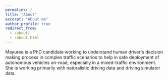 ```yaml
---
permalink: /
title: "About"
excerpt: "About me"
author_profile: true
redirect_from: 
  - /about/
  - /about.html
---
```


Mayuree is a PhD candidate working to understand human driver's decision making process in complex traffic scenarios to help in safe deployment of autonomous vehicles on-road, especially in a mixed-traffic envrionment. She is working primarily with naturalistic driving data and driving simulator data.
